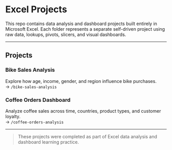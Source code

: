 # Excel Projects

This repo contains data analysis and dashboard projects built entirely in Microsoft Excel. Each folder represents a separate self-driven project using raw data, lookups, pivots, slicers, and visual dashboards.

---

## Projects

### Bike Sales Analysis
Explore how age, income, gender, and region influence bike purchases.  
→ `/bike-sales-analysis`

### Coffee Orders Dashboard
Analyze coffee sales across time, countries, product types, and customer loyalty.  
→ `/coffee-orders-analysis`

---

> These projects were completed as part of Excel data analysis and dashboard learning practice.
